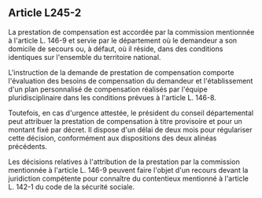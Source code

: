## Article L245-2

La prestation de compensation est accordée par la commission mentionnée à l'article L. 146-9 et servie par
le département où le demandeur a son domicile de secours ou, à défaut, où il réside, dans des conditions
identiques sur l'ensemble du territoire national.

L'instruction de la demande de prestation de compensation comporte l'évaluation des besoins de
compensation du demandeur et l'établissement d'un plan personnalisé de compensation réalisés par l'équipe
pluridisciplinaire dans les conditions prévues à l'article L. 146-8.

Toutefois, en cas d'urgence attestée, le président du conseil départemental peut attribuer la prestation de
compensation à titre provisoire et pour un montant fixé par décret. Il dispose d'un délai de deux mois pour
régulariser cette décision, conformément aux dispositions des deux alinéas précédents.

Les décisions relatives à l'attribution de la prestation par la commission mentionnée à l'article L. 146-9
peuvent faire l'objet d'un recours devant la juridiction compétente pour connaître du contentieux mentionné à
l'article L. 142-1 du code de la sécurité sociale.

